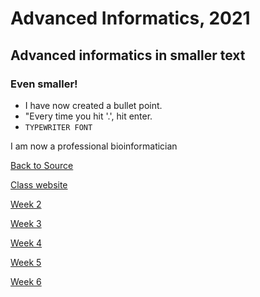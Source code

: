 # Advanced Informatics, 2021
## Advanced informatics in smaller text
### Even smaller!
* I have now created a bullet point.
* "Every time you hit '.', hit enter.
* `TYPEWRITER FONT`

I am now a professional bioinformatician

[Back to Source](https://github.com/Javelarb/Advanced_Informatics_2021)

[Class website](http://www.molpopgen.org/AdvancedInformatics2021/)

[Week 2](https://github.com/Javelarb/Adv_Info_Wk2)

[Week 3](https://github.com/Javelarb/Week3)

[Week 4](https://github.com/Javelarb/Week4)

[Week 5](https://github.com/Javelarb/Week5)

[Week 6](https://github.com/Javelarb/Week6)
